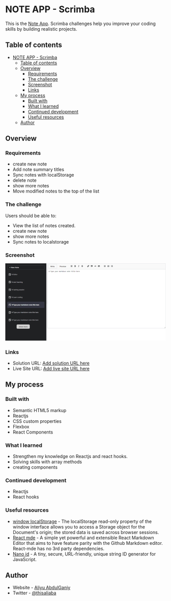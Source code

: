 # NOTE APP - Scrimba
This is  the [Note App](). Scrimba challenges help you improve your coding skills by building realistic projects. 

## Table of contents

- [NOTE APP - Scrimba](#note-app---scrimba)
  - [Table of contents](#table-of-contents)
  - [Overview](#overview)
    - [Requirements](#requirements)
    - [The challenge](#the-challenge)
    - [Screenshot](#screenshot)
    - [Links](#links)
  - [My process](#my-process)
    - [Built with](#built-with)
    - [What I learned](#what-i-learned)
    - [Continued development](#continued-development)
    - [Useful resources](#useful-resources)
  - [Author](#author)


## Overview
### Requirements
- create new note
- Add note summary titles
- Sync notes with localStorage
- delete note
- show more notes
- Move modified notes to the top of the list

### The challenge

Users should be able to:

- View the list of notes created.
- create new note 
- show more notes
- Sync notes to localstorage

### Screenshot

![Note App](./src/assets/screenshoot.png)


### Links

- Solution URL: [Add solution URL here](https://github.com/alialaba/notes-app)
- Live Site URL: [Add live site URL here](https://note-app-ali.netlify.app/)

## My process

### Built with

- Semantic HTML5 markup
- Reactjs
- CSS custom properties
- Flexbox
- React Components


### What I learned
- Strengthen my knowledge on Reactjs and react hooks.
- Solving  skills with array methods
- creating components


### Continued development
- Reactjs
- React hooks


### Useful resources

- [window localStorage](https://developer.mozilla.org/en-US/docs/Web/API/Window/localStorage) - The localStorage read-only property of the window interface allows you to access a Storage object for the Document's origin; the stored data is saved across browser sessions.
- [React mde](https://www.npmjs.com/package/react-mde) - A simple yet powerful and extensible React Markdown Editor that aims to have feature parity with the Github Markdown editor. React-mde has no 3rd party dependencies.
- [Nano id](https://www.npmjs.com/package/nanoid) - A tiny, secure, URL-friendly, unique string ID generator for JavaScript.


## Author

- Website - [Aliyu AbdulGaniy](https://www.github.com/alialaba)
- Twitter - [@thisaliaba](https://www.twitter.com/thisaliaba)

